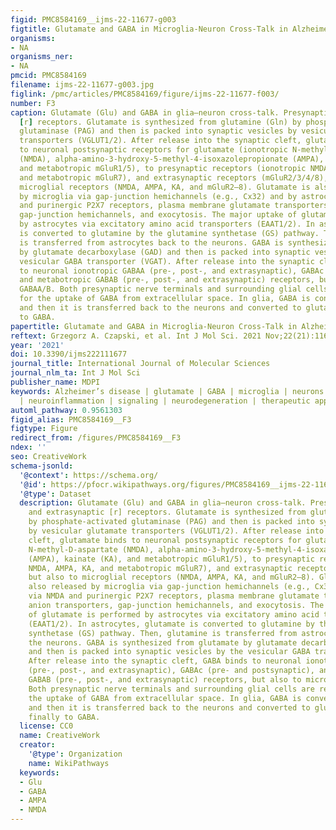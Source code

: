 ```yaml
---
figid: PMC8584169__ijms-22-11677-g003
figtitle: Glutamate and GABA in Microglia-Neuron Cross-Talk in Alzheimer’s Disease
organisms:
- NA
organisms_ner:
- NA
pmcid: PMC8584169
filename: ijms-22-11677-g003.jpg
figlink: /pmc/articles/PMC8584169/figure/ijms-22-11677-f003/
number: F3
caption: Glutamate (Glu) and GABA in glia–neuron cross-talk. Presynaptic [R] and extrasynaptic
  [r] receptors. Glutamate is synthesized from glutamine (Gln) by phosphate-activated
  glutaminase (PAG) and then is packed into synaptic vesicles by vesicular glutamate
  transporters (VGLUT1/2). After release into the synaptic cleft, glutamate binds
  to neuronal postsynaptic receptors for glutamate (ionotropic N-methyl-D-aspartate
  (NMDA), alpha-amino-3-hydroxy-5-methyl-4-isoxazolepropionate (AMPA), kainate (KA),
  and metabotropic mGluR1/5), to presynaptic receptors (ionotropic NMDA, AMPA, KA,
  and metabotropic mGluR7), and extrasynaptic receptors (mGluR2/3/4/8), but also to
  microglial receptors (NMDA, AMPA, KA, and mGluR2–8). Glutamate is also released
  by microglia via gap-junction hemichannels (e.g., Cx32) and by astrocytes via NMDA
  and purinergic P2X7 receptors, plasma membrane glutamate transporters, anion transporters,
  gap-junction hemichannels, and exocytosis. The major uptake of glutamate is performed
  by astrocytes via excitatory amino acid transporters (EAAT1/2). In astrocytes, glutamate
  is converted to glutamine by the glutamine synthetase (GS) pathway. Then, glutamine
  is transferred from astrocytes back to the neurons. GABA is synthesized from glutamate
  by glutamate decarboxylase (GAD) and then is packed into synaptic vesicles by the
  vesicular GABA transporter (VGAT). After release into the synaptic cleft, GABA binds
  to neuronal ionotropic GABAA (pre-, post-, and extrasynaptic), GABAc (pre- and postsynaptic),
  and metabotropic GABAB (pre-, post-, and extrasynaptic) receptors, but also to microglial
  GABAA/B. Both presynaptic nerve terminals and surrounding glial cells are responsible
  for the uptake of GABA from extracellular space. In glia, GABA is converted to glutamine,
  and then it is transferred back to the neurons and converted to glutamate, and finally
  to GABA.
papertitle: Glutamate and GABA in Microglia-Neuron Cross-Talk in Alzheimer’s Disease.
reftext: Grzegorz A. Czapski, et al. Int J Mol Sci. 2021 Nov;22(21):11677.
year: '2021'
doi: 10.3390/ijms222111677
journal_title: International Journal of Molecular Sciences
journal_nlm_ta: Int J Mol Sci
publisher_name: MDPI
keywords: Alzheimer’s disease | glutamate | GABA | microglia | neurons | neurotransmission
  | neuroinflammation | signaling | neurodegeneration | therapeutic approaches
automl_pathway: 0.9561303
figid_alias: PMC8584169__F3
figtype: Figure
redirect_from: /figures/PMC8584169__F3
ndex: ''
seo: CreativeWork
schema-jsonld:
  '@context': https://schema.org/
  '@id': https://pfocr.wikipathways.org/figures/PMC8584169__ijms-22-11677-g003.html
  '@type': Dataset
  description: Glutamate (Glu) and GABA in glia–neuron cross-talk. Presynaptic [R]
    and extrasynaptic [r] receptors. Glutamate is synthesized from glutamine (Gln)
    by phosphate-activated glutaminase (PAG) and then is packed into synaptic vesicles
    by vesicular glutamate transporters (VGLUT1/2). After release into the synaptic
    cleft, glutamate binds to neuronal postsynaptic receptors for glutamate (ionotropic
    N-methyl-D-aspartate (NMDA), alpha-amino-3-hydroxy-5-methyl-4-isoxazolepropionate
    (AMPA), kainate (KA), and metabotropic mGluR1/5), to presynaptic receptors (ionotropic
    NMDA, AMPA, KA, and metabotropic mGluR7), and extrasynaptic receptors (mGluR2/3/4/8),
    but also to microglial receptors (NMDA, AMPA, KA, and mGluR2–8). Glutamate is
    also released by microglia via gap-junction hemichannels (e.g., Cx32) and by astrocytes
    via NMDA and purinergic P2X7 receptors, plasma membrane glutamate transporters,
    anion transporters, gap-junction hemichannels, and exocytosis. The major uptake
    of glutamate is performed by astrocytes via excitatory amino acid transporters
    (EAAT1/2). In astrocytes, glutamate is converted to glutamine by the glutamine
    synthetase (GS) pathway. Then, glutamine is transferred from astrocytes back to
    the neurons. GABA is synthesized from glutamate by glutamate decarboxylase (GAD)
    and then is packed into synaptic vesicles by the vesicular GABA transporter (VGAT).
    After release into the synaptic cleft, GABA binds to neuronal ionotropic GABAA
    (pre-, post-, and extrasynaptic), GABAc (pre- and postsynaptic), and metabotropic
    GABAB (pre-, post-, and extrasynaptic) receptors, but also to microglial GABAA/B.
    Both presynaptic nerve terminals and surrounding glial cells are responsible for
    the uptake of GABA from extracellular space. In glia, GABA is converted to glutamine,
    and then it is transferred back to the neurons and converted to glutamate, and
    finally to GABA.
  license: CC0
  name: CreativeWork
  creator:
    '@type': Organization
    name: WikiPathways
  keywords:
  - Glu
  - GABA
  - AMPA
  - NMDA
---
```

